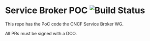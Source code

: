 # Service Broker POC ![Build Status](https://travis-ci.org/cncf/servicebroker.svg?branch=master)

This repo has the PoC code the CNCF Service Broker WG.

All PRs must be signed with a DCO.
